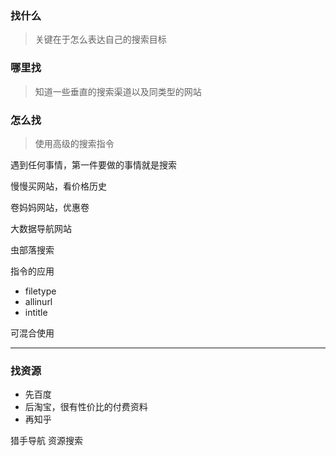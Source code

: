 ### **找什么**
> 关键在于怎么表达自己的搜索目标
### **哪里找**
> 知道一些垂直的搜索渠道以及同类型的网站
### **怎么找**
> 使用高级的搜索指令

遇到任何事情，第一件要做的事情就是搜索

慢慢买网站，看价格历史

卷妈妈网站，优惠卷

大数据导航网站

虫部落搜索

指令的应用
- filetype
- allinurl
- intitle

可混合使用


---
### **找资源**
- 先百度
- 后淘宝，很有性价比的付费资料
- 再知乎

猎手导航
资源搜索
